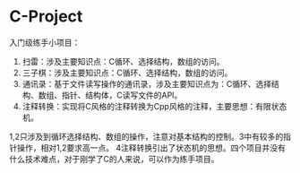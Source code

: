 # C-Project

入门级练手小项目：

1. 扫雷：涉及主要知识点：C循环、选择结构，数组的访问。
2. 三子棋：涉及主要知识点：C循环、选择结构，数组的访问。
3. 通讯录：基于文件读写操作的通讯录，涉及主要知识点为：C循环、选择结构、数组、指针、结构体，C读写文件的API。
4. 注释转换：实现将C风格的注释转换为Cpp风格的注释，主要思想：有限状态机。

1,2只涉及到循环选择结构、数组的操作，注意对基本结构的控制。3中有较多的指针操作，相对1,2要求高一点。
4注释转换引出了状态机的思想。四个项目并没有什么技术难点，对于刚学了C的人来说，可以作为练手项目。
